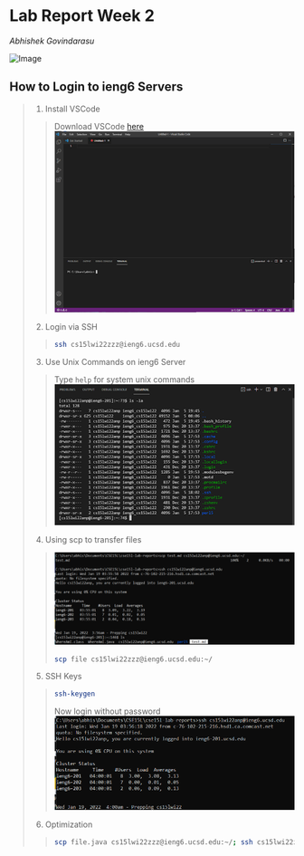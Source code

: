 # Lab Report Week 2

*Abhishek Govindarasu*


![Image](https://scitechdaily.com/images/Illustration-Photons-Galaxy-777x518.jpg)

## How to Login to ieng6 Servers
> 1. Install VSCode
>> Download VSCode [here](https://code.visualstudio.com/download)
>> ![VSCode](vscode_1.png)
> 2. Login via SSH
>> ```bash
>> ssh cs15lwi22zzz@ieng6.ucsd.edu
>> ```
> 3. Use Unix Commands on ieng6 Server
>> Type ```help``` for system unix commands
>> ![Example](files_2.png)
> 4. Using scp to transfer files
>> ![SCP](scp_move_3.png)
>> ```bash
>> scp file cs15lwi22zzz@ieng6.ucsd.edu:~/
>> ```
> 5. SSH Keys
>> ```bash
>> ssh-keygen
>> ```
>> Now login without password
>> ![Login](login_key.png) 
> 6. Optimization
>> ```bash
>> scp file.java cs15lwi22zzz@ieng6.ucsd.edu:~/; ssh cs15lwi22zzz@ieng6.ucsd.edu "javac file.java; java file"





